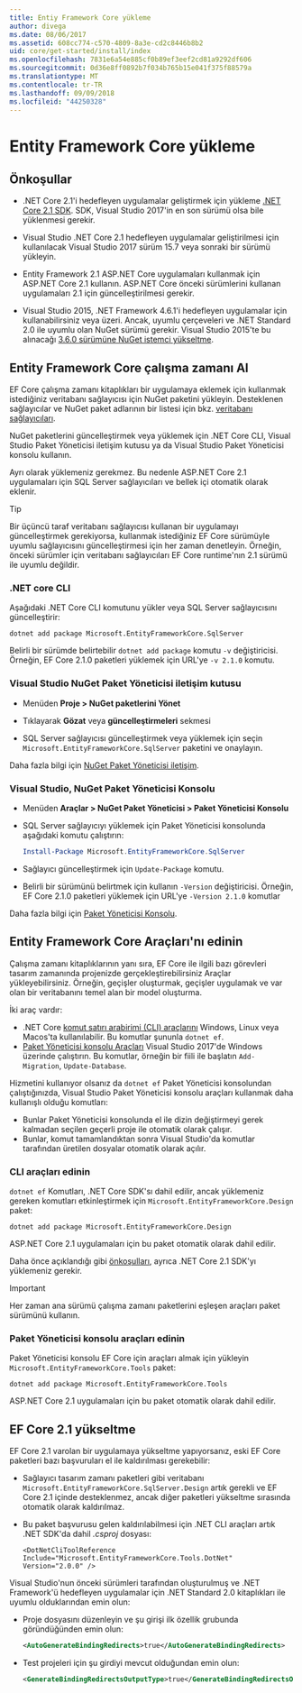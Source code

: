 ```yaml
---
title: Entiy Framework Core yükleme
author: divega
ms.date: 08/06/2017
ms.assetid: 608cc774-c570-4809-8a3e-cd2c8446b8b2
uid: core/get-started/install/index
ms.openlocfilehash: 7831e6a54e885cf0b89ef3eef2cd81a9292df606
ms.sourcegitcommit: 0d36e8ff0892b7f034b765b15e041f375f88579a
ms.translationtype: MT
ms.contentlocale: tr-TR
ms.lasthandoff: 09/09/2018
ms.locfileid: "44250328"
---
```

# <a name="installing-entity-framework-core"></a>Entity Framework Core yükleme

## <a name="prerequisites"></a>Önkoşullar

* .NET Core 2.1'i hedefleyen uygulamalar geliştirmek için yükleme [.NET Core 2.1 SDK](https://www.microsoft.com/net/download/core). SDK, Visual Studio 2017'in en son sürümü olsa bile yüklenmesi gerekir.

* Visual Studio .NET Core 2.1 hedefleyen uygulamalar geliştirilmesi için kullanılacak Visual Studio 2017 sürüm 15.7 veya sonraki bir sürümü yükleyin.

* Entity Framework 2.1 ASP.NET Core uygulamaları kullanmak için ASP.NET Core 2.1 kullanın. ASP.NET Core önceki sürümlerini kullanan uygulamaları 2.1 için güncelleştirilmesi gerekir.

* Visual Studio 2015, .NET Framework 4.6.1'i hedefleyen uygulamalar için kullanabilirsiniz veya üzeri. Ancak, uyumlu çerçeveleri ve .NET Standard 2.0 ile uyumlu olan NuGet sürümü gerekir. Visual Studio 2015'te bu alınacağı [3.6.0 sürümüne NuGet istemci yükseltme](https://www.nuget.org/downloads).

## <a name="get-the-entity-framework-core-runtime"></a>Entity Framework Core çalışma zamanı Al

EF Core çalışma zamanı kitaplıkları bir uygulamaya eklemek için kullanmak istediğiniz veritabanı sağlayıcısı için NuGet paketini yükleyin. Desteklenen sağlayıcılar ve NuGet paket adlarının bir listesi için bkz. [veritabanı sağlayıcıları](../../providers/index.md).

NuGet paketlerini güncelleştirmek veya yüklemek için .NET Core CLI, Visual Studio Paket Yöneticisi iletişim kutusu ya da Visual Studio Paket Yöneticisi konsolu kullanın.

Ayrı olarak yüklemeniz gerekmez. Bu nedenle ASP.NET Core 2.1 uygulamaları için SQL Server sağlayıcıları ve bellek içi otomatik olarak eklenir.

> [!TIP]  
> Bir üçüncü taraf veritabanı sağlayıcısı kullanan bir uygulamayı güncelleştirmek gerekiyorsa, kullanmak istediğiniz EF Core sürümüyle uyumlu sağlayıcısını güncelleştirmesi için her zaman denetleyin. Örneğin, önceki sürümler için veritabanı sağlayıcıları EF Core runtime'nın 2.1 sürümü ile uyumlu değildir.  

### <a name="net-core-cli"></a>.NET core CLI

Aşağıdaki .NET Core CLI komutunu yükler veya SQL Server sağlayıcısını güncelleştirir:

``` Console
dotnet add package Microsoft.EntityFrameworkCore.SqlServer
```

Belirli bir sürümde belirtebilir `dotnet add package` komutu `-v` değiştiricisi. Örneğin, EF Core 2.1.0 paketleri yüklemek için URL'ye `-v 2.1.0` komutu.

### <a name="visual-studio-nuget-package-manager-dialog"></a>Visual Studio NuGet Paket Yöneticisi iletişim kutusu

* Menüden **Proje > NuGet paketlerini Yönet**

* Tıklayarak **Gözat** veya **güncelleştirmeleri** sekmesi

* SQL Server sağlayıcısı güncelleştirmek veya yüklemek için seçin `Microsoft.EntityFrameworkCore.SqlServer` paketini ve onaylayın.

Daha fazla bilgi için [NuGet Paket Yöneticisi iletişim](https://docs.microsoft.com/nuget/tools/package-manager-ui).

### <a name="visual-studio-nuget-package-manager-console"></a>Visual Studio, NuGet Paket Yöneticisi Konsolu

* Menüden **Araçlar > NuGet Paket Yöneticisi > Paket Yöneticisi Konsolu**

* SQL Server sağlayıcıyı yüklemek için Paket Yöneticisi konsolunda aşağıdaki komutu çalıştırın:

  ``` PowerShell  
  Install-Package Microsoft.EntityFrameworkCore.SqlServer
  ```
* Sağlayıcı güncelleştirmek için `Update-Package` komutu.

* Belirli bir sürümünü belirtmek için kullanın `-Version` değiştiricisi. Örneğin, EF Core 2.1.0 paketleri yüklemek için URL'ye `-Version 2.1.0` komutlar

Daha fazla bilgi için [Paket Yöneticisi Konsolu](https://docs.microsoft.com/nuget/tools/package-manager-console).

## <a name="get-entity-framework-core-tools"></a>Entity Framework Core Araçları'nı edinin

Çalışma zamanı kitaplıklarının yanı sıra, EF Core ile ilgili bazı görevleri tasarım zamanında projenizde gerçekleştirebilirsiniz Araçlar yükleyebilirsiniz. Örneğin, geçişler oluşturmak, geçişler uygulamak ve var olan bir veritabanını temel alan bir model oluşturma.

İki araç vardır:
* .NET Core [komut satırı arabirimi (CLI) araçlarını](../../miscellaneous/cli/dotnet.md) Windows, Linux veya Macos'ta kullanılabilir. Bu komutlar şununla `dotnet ef`. 
* [Paket Yöneticisi konsolu Araçları](../../miscellaneous/cli/powershell.md) Visual Studio 2017'de Windows üzerinde çalıştırın. Bu komutlar, örneğin bir fiili ile başlatın `Add-Migration`, `Update-Database`.

Hizmetini kullanıyor olsanız da `dotnet ef` Paket Yöneticisi konsolundan çalıştığınızda, Visual Studio Paket Yöneticisi konsolu araçları kullanmak daha kullanışlı olduğu komutları:
* Bunlar Paket Yöneticisi konsolunda el ile dizin değiştirmeyi gerek kalmadan seçilen geçerli proje ile otomatik olarak çalışır.  
* Bunlar, komut tamamlandıktan sonra Visual Studio'da komutlar tarafından üretilen dosyalar otomatik olarak açılır.

<a name="cli"></a>

### <a name="get-the-cli-tools"></a>CLI araçları edinin

`dotnet ef` Komutları, .NET Core SDK'sı dahil edilir, ancak yüklemeniz gereken komutları etkinleştirmek için `Microsoft.EntityFrameworkCore.Design` paket:

 ``` Console    
dotnet add package Microsoft.EntityFrameworkCore.Design 
``` 

ASP.NET Core 2.1 uygulamaları için bu paket otomatik olarak dahil edilir.

Daha önce açıklandığı gibi [önkoşulları](#prerequisites), ayrıca .NET Core 2.1 SDK'yı yüklemeniz gerekir.

> [!IMPORTANT]      
> Her zaman ana sürümü çalışma zamanı paketlerini eşleşen araçları paket sürümünü kullanın.

### <a name="get-the-package-manager-console-tools"></a>Paket Yöneticisi konsolu araçları edinin

Paket Yöneticisi konsolu EF Core için araçları almak için yükleyin `Microsoft.EntityFrameworkCore.Tools` paket:

 ``` Console    
dotnet add package Microsoft.EntityFrameworkCore.Tools
``` 

ASP.NET Core 2.1 uygulamaları için bu paket otomatik olarak dahil edilir.

## <a name="upgrading-to-ef-core-21"></a>EF Core 2.1 yükseltme

EF Core 2.1 varolan bir uygulamaya yükseltme yapıyorsanız, eski EF Core paketleri bazı başvuruları el ile kaldırılması gerekebilir:

* Sağlayıcı tasarım zamanı paketleri gibi veritabanı `Microsoft.EntityFrameworkCore.SqlServer.Design` artık gerekli ve EF Core 2.1 içinde desteklenmez, ancak diğer paketleri yükseltme sırasında otomatik olarak kaldırılmaz.

* Bu paket başvurusu gelen kaldırılabilmesi için .NET CLI araçları artık .NET SDK'da dahil *.csproj* dosyası:

  ```
  <DotNetCliToolReference Include="Microsoft.EntityFrameworkCore.Tools.DotNet" Version="2.0.0" />
  ```

Visual Studio'nun önceki sürümleri tarafından oluşturulmuş ve .NET Framework'ü hedefleyen uygulamalar için .NET Standard 2.0 kitaplıkları ile uyumlu olduklarından emin olun:

  * Proje dosyasını düzenleyin ve şu girişi ilk özellik grubunda göründüğünden emin olun:

    ``` xml
    <AutoGenerateBindingRedirects>true</AutoGenerateBindingRedirects>
    ```

  * Test projeleri için şu girdiyi mevcut olduğundan emin olun:

    ``` xml
    <GenerateBindingRedirectsOutputType>true</GenerateBindingRedirectsOutputType>
    ```
